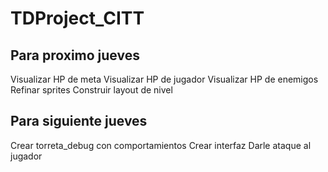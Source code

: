 # TDProject_CITT

## Para proximo jueves
Visualizar HP de meta
Visualizar HP de jugador
Visualizar HP de enemigos
Refinar sprites
Construir layout de nivel

## Para siguiente jueves
Crear torreta_debug con comportamientos
Crear interfaz
Darle ataque al jugador